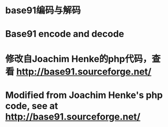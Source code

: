 # base91编码与解码
# Base91 encode and decode<br/>
# 修改自Joachim Henke的php代码，查看 http://base91.sourceforge.net/
# Modified from Joachim Henke's php code, see at http://base91.sourceforge.net/
